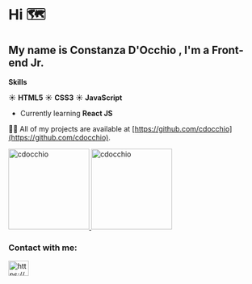 # Hi :world_map:
## My name is Constanza D'Occhio , I'm a Front-end Jr.

**Skills**

:sunny: **HTML5**
:sunny: **CSS3**
:sunny: **JavaScript**
 - Currently learning **React JS**

👨‍💻 All of my projects are available at [https://github.com/cdocchio](https://github.com/cdocchio).



<a href="https://github.com/cdocchio" >
<img height="160em"  src="https://github-readme-stats.vercel.app/api?username=cdocchio&show_icons=true&bg_color=fff&title_color=DD6387&icon_color=BD93F9&text_color=023047&border_color=fff" alt="cdocchio" />
<img height="160em"  src="https://github-readme-stats.vercel.app/api/top-langs/?username=cdocchio&layout=compact&bg_color=fff&title_color=DD6387&icon_color=BD93F9&text_color=023047&border_color=fff" alt="cdocchio" />
</a>


<h3 align="left">Contact with me:</h3>
<p align="left">
<a href="https://www.linkedin.com/in/constanza-d-occhio/" target="blank"><img align="center" src="https://raw.githubusercontent.com/rahuldkjain/github-profile-readme-generator/master/src/images/icons/Social/linked-in-alt.svg" alt="https://www.linkedin.com/in/constanza-d-occhio/" height="30" width="40" /></a>
</p>

